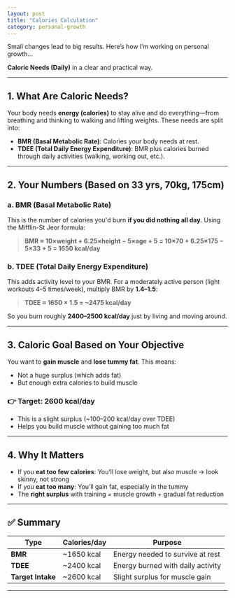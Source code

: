 ```yaml
---
layout: post
title: "Calories Calculation"
category: personal-growth
---
```

Small changes lead to big results. Here’s how I’m working on personal growth...

**Caloric Needs (Daily)** in a clear and practical way.

---

## **1. What Are Caloric Needs?**

Your body needs **energy (calories)** to stay alive and do everything—from breathing and thinking to walking and lifting weights. These needs are split into:

* **BMR (Basal Metabolic Rate)**: Calories your body needs at rest.
* **TDEE (Total Daily Energy Expenditure)**: BMR plus calories burned through daily activities (walking, working out, etc.).

---

## **2. Your Numbers (Based on 33 yrs, 70kg, 175cm)**

### a. **BMR (Basal Metabolic Rate)**

This is the number of calories you'd burn **if you did nothing all day**.
Using the Mifflin-St Jeor formula:

> **BMR ≈ 10×weight + 6.25×height − 5×age + 5**
> **= 10×70 + 6.25×175 − 5×33 + 5 = 1650 kcal/day**

### b. **TDEE (Total Daily Energy Expenditure)**

This adds activity level to your BMR. For a moderately active person (light workouts 4–5 times/week), multiply BMR by **1.4–1.5**:

> **TDEE ≈ 1650 × 1.5 = \~2475 kcal/day**

So you burn roughly **2400–2500 kcal/day** just by living and moving around.

---

## **3. Caloric Goal Based on Your Objective**

You want to **gain muscle** and **lose tummy fat**. This means:

* Not a huge surplus (which adds fat)
* But enough extra calories to build muscle

### 👉 Target: **2600 kcal/day**

* This is a slight surplus (\~100–200 kcal/day over TDEE)
* Helps you build muscle without gaining too much fat

---

## **4. Why It Matters**

* If you **eat too few calories**: You’ll lose weight, but also muscle → look skinny, not strong
* If you **eat too many**: You’ll gain fat, especially in the tummy
* The **right surplus** with training = muscle growth + gradual fat reduction

---

## ✅ Summary

| Type              | Calories/day | Purpose                           |
| ----------------- | ------------ | --------------------------------- |
| **BMR**           | \~1650 kcal  | Energy needed to survive at rest  |
| **TDEE**          | \~2400 kcal  | Energy burned with daily activity |
| **Target Intake** | \~2600 kcal  | Slight surplus for muscle gain    |

---


